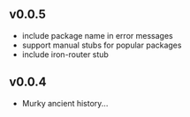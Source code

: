 ## v0.0.5

* include package name in error messages
* support manual stubs for popular packages
* include iron-router stub


## v0.0.4

* Murky ancient history...
